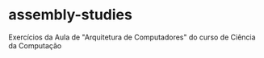 # assembly-studies

Exercícios da Aula de "Arquitetura de Computadores" do curso de Ciência da Computação 
